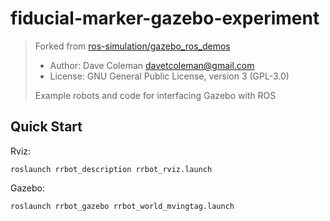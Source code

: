 # fiducial-marker-gazebo-experiment

> Forked from [ros-simulation/gazebo_ros_demos](https://github.com/ros-simulation/gazebo_ros_demos)
>
> * Author: Dave Coleman <davetcoleman@gmail.com>
> * License: GNU General Public License, version 3 (GPL-3.0)
>
> Example robots and code for interfacing Gazebo with ROS
>

## Quick Start

Rviz:

    roslaunch rrbot_description rrbot_rviz.launch

Gazebo:

```bash
roslaunch rrbot_gazebo rrbot_world_mvingtag.launch
```


